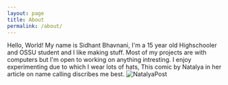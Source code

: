 ```yaml
---
layout: page
title: About
permalink: /about/
---
```


Hello, World! My name is Sidhant Bhavnani, I'm a 15 year old Highschooler and OSSU student and I like making stuff. Most of my projects are with computers but I'm open to working on anything intresting.
I enjoy experimenting due to which I wear lots of hats, This comic by Natalya in her article on name calling discribes me best.
![NatalyaPost](https://cdn-images-1.medium.com/max/800/0*qJyReo_akJoo12jT.jpg)

